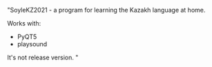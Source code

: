 "SoyleKZ2021 - a program for learning the Kazakh language at home.

Works with:
- PyQT5
- playsound

It's not release version.
" 
